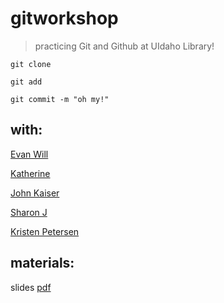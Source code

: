 # gitworkshop

> practicing Git and Github at UIdaho Library!

`git clone`

`git add`

`git commit -m "oh my!"`

## with:

[Evan Will](https://github.com/evanwill)

[Katherine](https://github.com/khegewisch)

[John Kaiser](https://github.com/johnathan-kaiser)

[Sharon J](https://github.com/sjemes)

[Kristen Petersen](https://github.com/kristenpetersen)

## materials:

slides [pdf](https://is.gd/git_uidaho)
